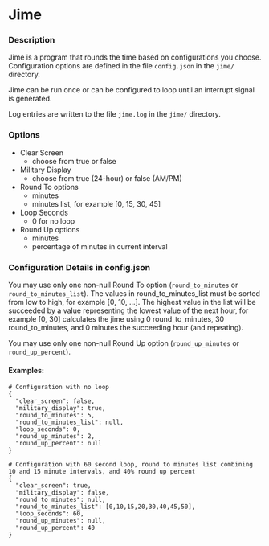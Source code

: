 # Jime
### Description
Jime is a program that rounds the time based on configurations you choose.  Configuration options are defined in the file `config.json` in the `jime/` directory.

Jime can be run once or can be configured to loop until an interrupt signal is generated. 

Log entries are written to the file `jime.log` in the `jime/` directory.

### Options
* Clear Screen
  * choose from true or false
* Military Display
  * choose from true (24-hour) or false (AM/PM)
* Round To options
  * minutes
  * minutes list, for example [0, 15, 30, 45]
* Loop Seconds
  * 0 for no loop
* Round Up options
  * minutes
  * percentage of minutes in current interval

### Configuration Details in config.json
You may use only one non-null Round To option (`round_to_minutes` or `round_to_minutes_list`). The values in round_to_minutes_list must be sorted from low to high, for example [0, 10, ...]. The highest value in the list will be succeeded by a value representing the lowest value of the next hour, for example [0, 30] calculates the jime using 0 round_to_minutes, 30 round_to_minutes, and 0 minutes the succeeding hour (and repeating).

You may use only one non-null Round Up option (`round_up_minutes` or `round_up_percent`).

#### Examples:
```
# Configuration with no loop
{
  "clear_screen": false,
  "military_display": true,
  "round_to_minutes": 5,
  "round_to_minutes_list": null,
  "loop_seconds": 0,
  "round_up_minutes": 2,
  "round_up_percent": null
}
```
```
# Configuration with 60 second loop, round to minutes list combining 10 and 15 minute intervals, and 40% round up percent
{
  "clear_screen": true,
  "military_display": false,
  "round_to_minutes": null,
  "round_to_minutes_list": [0,10,15,20,30,40,45,50],
  "loop_seconds": 60,
  "round_up_minutes": null,
  "round_up_percent": 40
}
```
